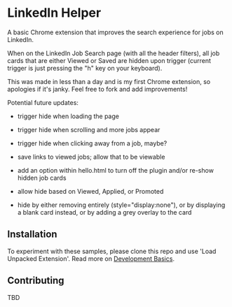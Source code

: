 # LinkedIn Helper

A basic Chrome extension that improves the search experience for jobs on LinkedIn.

When on the LinkedIn Job Search page (with all the header filters), all job cards that are either Viewed or Saved are hidden upon trigger (current trigger is just pressing the "h" key on your keyboard).

This was made in less than a day and is my first Chrome extension, so apologies if it's janky. Feel free to fork and add improvements!

Potential future updates:
- trigger hide when loading the page
- trigger hide when scrolling and more jobs appear
- trigger hide when clicking away from a job, maybe?

- save links to viewed jobs; allow that to be viewable

- add an option within hello.html to turn off the plugin and/or re-show hidden job cards

- allow hide based on Viewed, Applied, or Promoted
- hide by either removing entirely (style="display:none"), or by displaying a blank card instead, or by adding a grey overlay to the card

## Installation

To experiment with these samples, please clone this repo and use 'Load Unpacked Extension'.
Read more on [Development Basics](https://developer.chrome.com/docs/extensions/mv3/getstarted/development-basics/#load-unpacked).

## Contributing

TBD

